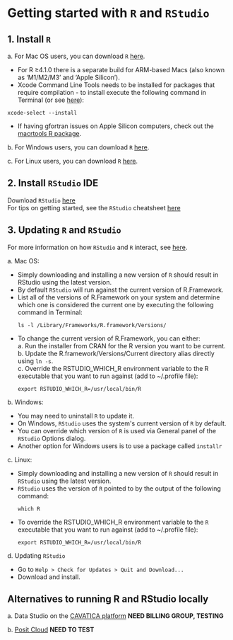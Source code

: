 # Getting started with `R` and `RStudio`

## 1. Install `R`

a. For Mac OS users, you can download `R` [here](https://cran.r-project.org/bin/macosx/).  
   - For R ≥4.1.0 there is a separate build for ARM-based Macs (also known as ‘M1/M2/M3’ and ‘Apple Silicon’).  
   - Xcode Command Line Tools needs to be installed for packages that require compilation - to install execute the following command in Terminal (or see [here](https://mac.install.guide/commandlinetools)): 
   ```
   xcode-select --install
   ``` 
   - If having gfortran issues on Apple Silicon computers, check out the [macrtools R package](https://github.com/coatless-mac/macrtools/).  

b. For Windows users, you can download `R` [here](https://cran.r-project.org/bin/windows/base/).

c. For Linux users, you can download `R` [here](https://cran.rstudio.com/bin/linux/).  

## 2. Install `RStudio` IDE  
Download `RStudio` [here](https://posit.co/download/rstudio-desktop/)  
For tips on getting started, see the `RStudio` cheatsheet [here](https://rstudio.github.io/cheatsheets/html/rstudio-ide.html)  

## 3. Updating `R` and `RStudio`  

For more information on how `RStudio` and `R` interact, see [here](https://support.posit.co/hc/en-us/articles/200486138-Changing-R-versions-for-the-RStudio-Desktop-IDE).  

a. Mac OS:
   - Simply downloading and installing a new version of `R` should result in RStudio using the latest version.  
   - By default `RStudio` will run against the current version of R.Framework.  
   - List all of the versions of R.Framework on your system and determine which one is considered the current one by executing the following command in Terminal:
		```
		ls -l /Library/Frameworks/R.framework/Versions/
		```
   - To change the current version of R.Framework, you can either:  
     a. Run the installer from CRAN for the R version you want to be current.  
     b. Update the R.framework/Versions/Current directory alias directly using `ln -s`.  
	 c. Override the RSTUDIO_WHICH_R environment variable to the R executable that you want to run against (add to ~/.profile file):
		```
		export RSTUDIO_WHICH_R=/usr/local/bin/R
		```

b. Windows:
   - You may need to uninstall `R` to update it.  
   - On Windows, `RStudio` uses the system's current version of `R` by default.
   - You can override which version of `R` is used via General panel of the `RStudio` Options dialog.
   - Another option for Windows users is to use a package called `installr`

c. Linux:
   - Simply downloading and installing a new version of `R` should result in `RStudio` using the latest version.  
   - `RStudio` uses the version of `R` pointed to by the output of the following command:
		```
		which R
		```
   - To override the RSTUDIO_WHICH_R environment variable to the `R` executable that you want to run against (add to ~/.profile file):
		```
		export RSTUDIO_WHICH_R=/usr/local/bin/R
		```

d. Updating `RStudio`
   - Go to `Help > Check for Updates > Quit and Download...`  
   - Download and install.  



## Alternatives to running R and RStudio locally
a. Data Studio on the [CAVATICA platform](https://cavatica.sbgenomics.com/) **NEED BILLING GROUP, TESTING**

b. [Posit Cloud](https://posit.cloud/plans/free) **NEED TO TEST**
